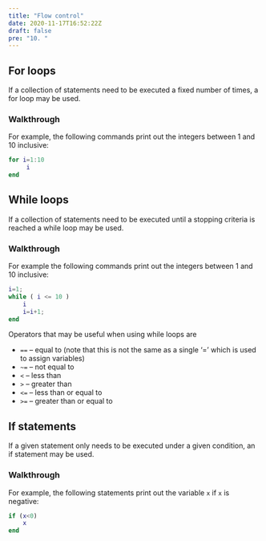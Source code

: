 ```yaml
---
title: "Flow control"
date: 2020-11-17T16:52:22Z
draft: false
pre: "10. "
---
```



## For loops

If a collection of statements need to be executed a fixed number of times, a for loop may be used.

### Walkthrough

For example, the following commands print out the integers between 1 and 10 inclusive:

```matlab
for i=1:10
     i
end
```


## While loops

If a collection of statements need to be executed until a stopping criteria is reached a while loop may be used.

### Walkthrough

For example the following commands print out the integers between 1 and 10 inclusive:

```matlab
i=1;
while ( i <= 10 )
    i
    i=i+1;
end
```

Operators that may be useful when using while loops are

- `==` – equal to (note that this is not the same as a single ‘=’ which is used to assign variables)
- `~=` – not equal to
- `<` – less than
- `>` – greater than
- `<=` – less than or equal to
- `>=` – greater than or equal to


## If statements

If a given statement only needs to be executed under a given condition, an if statement may be used.

### Walkthrough

For example, the following statements print out the variable `x` if `x` is negative:

```matlab
if (x<0)
    x
end
```
